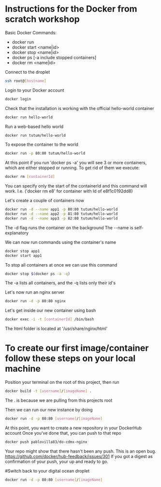 # Instructions for the Docker from scratch workshop

Basic Docker Commands:
  - docker run <image>
  - docker start <name|id>
  - docker stop <name|id>
  - docker ps [-a include stopped containers]
  - docker rm <name|id>

Connect to the droplet
```bash
ssh root@[hostname]
```

Login to your Docker account
```bash
docker login
```

Check that the installation is working with the official hello-world container
```bash
docker run hello-world
```

Run a web-based hello world
```bash
docker run tutum/hello-world
```

To expose the container to the world
```bash
docker run -p 80:80 tutum/hello-world
```

At this point if you run 'docker ps -a' you will see 3 or more containers, which are either stopped or running.
To get rid of them we execute:
```bash
docker rm [containerId]
```

You can specify only the start of the containerId and this command will work.
I.e. ('docker rm e8' for container with Id of e8f1c0192dd8)

Let's create a couple of containers now
```bash
docker run -d --name app1 -p 80:80 tutum/hello-world
docker run -d --name app2 -p 81:80 tutum/hello-world
docker run -d --name app3 -p 82:80 tutum/hello-world
```
The -d flag runs the container on the background
The --name is self-explanatory

We can now run commands using the container's name
```bash
docker stop app1
docker start app1
```

To stop all containers at once we can use this command
```bash
docker stop $(docker ps -a -q)
```
The -a lists all containers, and the -q lists only their id's

Let's now run an nginx server
```bash
docker run -d -p 80:80 nginx
```

Let's get inside our new container using bash
```bash
docker exec -i -t [containerId] /bin/bash
```

The html folder is located at '/usr/share/nginx/html'

# To create our first image/container follow these steps on your local machine

Position your terminal on the root of this project, then run
```bash
docker build -t [username]/[imageName] .
```

The . is because we are pulling from this projects root

Then we can run our new instance by doing
```bash
docker run -d -p 80:80 [username]/[imageName]
```

At this point, you want to create a new repository in your DockerHub account
Once you've done that, you can push to that repo
```bash
docker push pablovilla83/do-cdmx-nginx
```

Your repo might show that there hasn't been any push. This is an open bug.
https://github.com/docker/hub-feedback/issues/301
If you got a digest as confirmation of your push, your up and ready to go.

#Switch back to your digital ocean droplet
```bash
docker run -d -p 80:80 [username]/[imageName]
```
